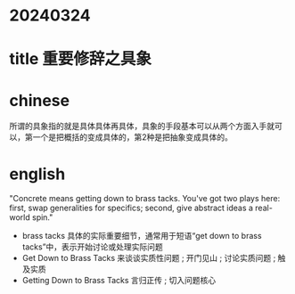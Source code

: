 
# 20240324

# title 重要修辞之具象

# chinese 

所谓的具象指的就是具体具体再具体，具象的手段基本可以从两个方面入手就可以，第一个是把概括的变成具体的，第2种是把抽象变成具体的。

# english
"Concrete means getting down to brass tacks. You've got two plays here: first, swap generalities for specifics; second, give abstract ideas a real-world spin."

- brass tacks 具体的实际重要细节，通常用于短语“get down to brass tacks”中，表示开始讨论或处理实际问题
- Get Down to Brass Tacks 来谈谈实质性问题 ; 开门见山 ; 讨论实质问题 ; 触及实质
- Getting Down to Brass Tacks  言归正传 ; 切入问题核心
